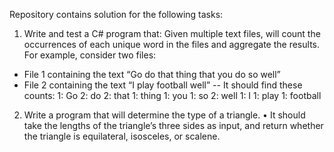 Repository contains solution for the following tasks:

1) Write and test a C# program that:
Given multiple text files, will count the occurrences of each unique word in the files and aggregate the results. 
For example, consider two files:
- File 1 containing the text “Go do that thing that you do so well”
- File 2 containing the text “I play football well”
-- It should find these counts:
1: Go
2: do
2: that
1: thing
1: you
1: so
2: well
1: I
1: play
1: football

2) Write a program that will determine the type of a triangle.
• It should take the lengths of the triangle’s three sides as input, and return whether the triangle is equilateral, isosceles, or scalene.
